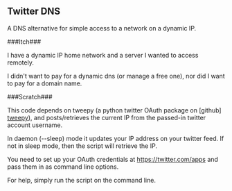 Twitter DNS
-----------

A DNS alternative for simple access to a network on a dynamic IP.

###Itch###

I have a dynamic IP home network and a server I wanted to access remotely.

I didn't want to pay for a dynamic dns (or manage a free one), nor did
I want to pay for a domain name.

###Scratch###

This code depends on tweepy (a python twitter OAuth package on
[github] [tweepy]), and posts/retrieves the current IP from the
passed-in twitter account username.

[tweepy]:  http://tweepy.github.com/

In daemon (--sleep) mode it updates your IP address on your twitter
feed. If not in sleep mode, then the script will retrieve the IP.

You need to set up your OAuth credentials at
<https://twitter.com/apps> and pass them in as command line options.

For help, simply run the script on the command line.
